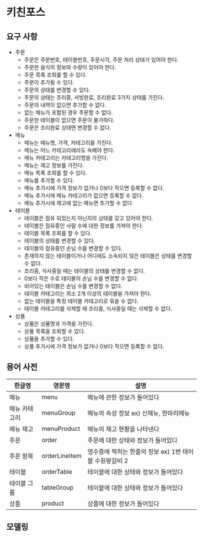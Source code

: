 # 키친포스

## 요구 사항
- 주문
    - 주문은 주문번호, 테이블번호, 주문시각, 주문 처리 상태가 있어야 한다.
    - 주문한 음식의 정보와 수량이 있어야 한다.
    - 주문 목록 조회를 할 수 있다.
    - 주문이 추가될 수 있다.
    - 주문의 상태를 변경할 수 있다.
    - 주문의 상태는 조리중, 서빙완료, 조리완료 3가지 상태를 가진다.
    - 주문의 내역이 없으면 추가할 수 없다.
    - 없는 메뉴가 포함된 경우 주문할 수 없다.
    - 주문한 테이블이 없으면 주문이 불가하다.
    - 주문은 조리완료 상태면 변경할 수 없다.
- 메뉴
    - 메뉴는 메뉴명, 가격, 카테고리를 가진다.
    - 메뉴는 어느 카테고리에라도 속해야 한다.
    - 메뉴 카테고리는 카테고리명을 가진다.
    - 메뉴는 재고 정보를 가진다.
    - 메뉴 목록 조회를 할 수 있다.
    - 메뉴를 추가할 수 있다.
    - 메뉴 추가시에 가격 정보가 없거나 0보다 작으면 등록할 수 없다.
    - 메뉴 추가시에 메뉴 카테고리가 없으면 등록할 수 없다.
    - 메뉴 추가시에 재고에 없는 메뉴면 추가할 수 없다
- 테이블
    - 테이블은 점유 되었는지 아닌지의 상태를 갖고 있어야 한다.
    - 테이블은 점유중인 사람 수에 대한 정보를 가져야 한다.
    - 테이블 목록 조회를 할 수 있다.
    - 테이블의 상태를 변경할 수 있다.
    - 테이블의 점유중인 손님 수를 변경할 수 있다.
    - 존재하지 않는 테이블이거나 어디에도 소속되지 않은 테이블은 상태를 변경할 수 없다.
    - 조리중, 식사중일 때는 테이블의 상태를 변경할 수 없다.
    - 0보다 작은 수로 테이블의 손님 수를 변경할 수 없다.
    - 비어있는 테이블은 손님 수를 변경할 수 없다.
    - 테이블 카테고리는 최소 2개 이상의 테이블을 가져야 한다.
    - 없는 테이블을 특정 테이블 카테고리로 묶을 수 없다.
    - 테이블 카테고리를 삭제할 때 조리중, 식사중일 때는 삭제할 수 없다.
- 상품
    - 상품은 상품명과 가격을 가진다.
    - 상품 목록을 조회할 수 있다.
    - 상품을 추가할 수 있다.
    - 상품 추가시에 가격 정보가 없거나 0보다 작으면 등록할 수 없다. 
    
## 용어 사전

| 한글명 | 영문명 | 설명 |
| --- | --- | --- |
|메뉴 |menu  | 메뉴에 관한 정보가 들어있다 |
|메뉴 카테고리 |menuGroup  | 메뉴의 속성 정보 ex) 신메뉴, 한마리메뉴 |
|메뉴 재고 |menuProduct  | 메뉴의 재고 현황을 나타낸다 |
|주문 |order  | 주문에 대한 상태와 정보가 들어있다 |
|주문 항목 |orderLineItem  | 영수증에 찍히는 한줄의 정보 ex) 1번 테이블 수원왕갈비 2 |
|테이블 |orderTable  | 테이블에 대한 상태와 정보가 들어있다 |
|테이블 그룹 |tableGroup  | 테이블에 대한 상태와 정보가 들어있다 |
|상품 |product  | 상품에 대한 정보가 들어있다 |

## 모델링
